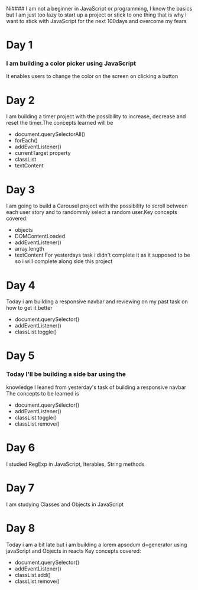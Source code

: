 Ni#### I am not a beginner in JavaScript or programming, I know the basics but I am just too lazy to start up a project or stick to one thing that is why I want to stick with JavaScript for the next 100days and overcome my fears 
# Day 1
 ### I am building a color picker using JavaScript 
   It enables users to change the color on the screen on clicking a button 
# Day 2
 I am building a timer project with the possibility to increase, decrease and reset the timer.The concepts learned will be
   + document.querySelectorAll()
   + forEach()
   + addEventListener()
   + currentTarget property
   + classList
   + textContent
# Day 3
I am going to build a Carousel project with the possibility to scroll between each user story and to randommly select a random user.Key concepts covered:
 + objects
+ DOMContentLoaded
+ addEventListener()
+ array.length
+ textContent
For yesterdays task i didn't complete it as it supposed to be so i will complete along side this project
# Day 4
Today i am  building a responsive navbar and  reviewing on my past task on how to get it better
* document.querySelector()
* addEventListener()
* classList.toggle()

# Day 5
 ### Today I'll be building a side bar using the 
 knowledge I leaned from yesterday's task of building a responsive navbar
The concepts to be learned is 

 * document.querySelector()
* addEventListener()
 * classList.toggle()
* classList.remove()

# Day 6
I studied RegExp in JavaScript, Iterables, String methods

# Day 7
I am studying Classes and Objects in JavaScript 

# Day 8
Today i am a bit late but i am building a lorem apsodum d=generator using javaScript and Objects in reacts
Key concepts covered:

 * document.querySelector()
* addEventListener()
* classList.add()
* classList.remove()
